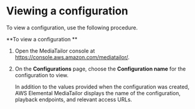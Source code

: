 # Viewing a configuration<a name="configurations-view"></a>

To view a configuration, use the following procedure\.

 

 **To view a configuration ** 

1. Open the MediaTailor console at [https://console\.aws\.amazon\.com/mediatailor/](https://console.aws.amazon.com/mediatailor/)\.

1. On the **Configurations** page, choose the **Configuration name** for the configuration to view\.

   In addition to the values provided when the configuration was created, AWS Elemental MediaTailor displays the name of the configuration, playback endpoints, and relevant access URLs\.
